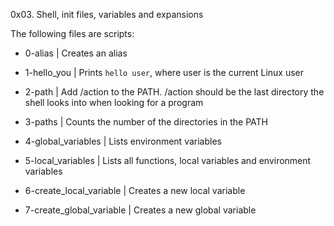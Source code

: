 0x03. Shell, init files, variables and expansions
	
The following files are scripts:
		

		
* 0-alias | Creates an alias
		
* 1-hello_you | Prints `hello user`, where user is the current Linux user
		
* 2-path | Add /action to the PATH. /action should be the last directory the shell looks into when looking for a program 
		
* 3-paths | Counts the number of the directories in the PATH
		
* 4-global_variables | Lists environment variables
		
* 5-local_variables | Lists all functions, local variables and environment variables
		
* 6-create_local_variable | Creates a new local variable 
		
* 7-create_global_variable | Creates a new global variable  

